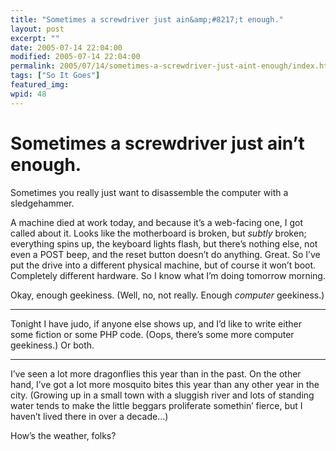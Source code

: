 ```yaml
---
title: "Sometimes a screwdriver just ain&amp;#8217;t enough."
layout: post
excerpt: ""
date: 2005-07-14 22:04:00
modified: 2005-07-14 22:04:00
permalink: 2005/07/14/sometimes-a-screwdriver-just-aint-enough/index.html
tags: ["So It Goes"]
featured_img: 
wpid: 48
---
```


# Sometimes a screwdriver just ain&#8217;t enough.

Sometimes you really just want to disassemble the computer with a sledgehammer.

A machine died at work today, and because it’s a web-facing one, I got called about it. Looks like the motherboard is broken, but *subtly* broken; everything spins up, the keyboard lights flash, but there’s nothing else, not even a POST beep, and the reset button doesn’t do anything. Great. So I’ve put the drive into a different physical machine, but of course it won’t boot. Completely different hardware. So I know what I’m doing tomorrow morning.

Okay, enough geekiness. (Well, no, not really. Enough *computer* geekiness.)

- - - - - -

Tonight I have judo, if anyone else shows up, and I’d like to write either some fiction or some PHP code. (Oops, there’s some more computer geekiness.) Or both.

- - - - - -

I’ve seen a lot more dragonflies this year than in the past. On the other hand, I’ve got a lot more mosquito bites this year than any other year in the city. (Growing up in a small town with a sluggish river and lots of standing water tends to make the little beggars proliferate somethin’ fierce, but I haven’t lived there in over a decade…)

How’s the weather, folks?